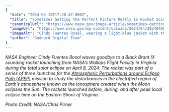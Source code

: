 ```yaml
---
{
  "date": "2024-04-18T17:26:47.000Z",
  "title": "Sometimes Getting the Perfect Picture Really Is Rocket Science",
  "canonicalUrl": "https://www.nasa.gov/image-article/sometimes-getting-the-perfect-picture-really-is-rocket-science/",
  "imageUrl": "https://www.nasa.gov/wp-content/uploads/2024/04/20240408-wallopsapepmission-cpirner-1x1-1.jpg",
  "imageAlt": "Cindy Fuentes Rosal, wearing a light-blue jacket with the words \"Rocket Scientist\" in white on the back, faces away from the camera with her hand in the air. In the background is a sounding rocket launching from a launch pad with a thick white trail of smoke underneath.",
  "author": "Goddard Digital Team"
}
---
```


_NASA Engineer Cindy Fuentes Rosal waves goodbye to a Black Brant IX sounding rocket launching from NASA’s Wallops Flight Facility in Virginia during the total solar eclipse on April 8, 2024. The rocket was part of a series of three launches for the [Atmospheric Perturbations around Eclipse Path (APEP)](https://science.nasa.gov/solar-system/skywatching/nasa-to-launch-sounding-rockets-into-moons-shadow-during-solar-eclipse/) mission to study the disturbances in the electrified region of Earth’s atmosphere known as the ionosphere created when the Moon eclipses the Sun. The rockets launched before, during, and after peak local eclipse time on the Eastern Shore of Virginia._

_Photo Credit: NASA/Chris Pirner_
